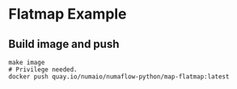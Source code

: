 # Flatmap Example

## Build image and push

```shell
make image
# Privilege needed.
docker push quay.io/numaio/numaflow-python/map-flatmap:latest
```

